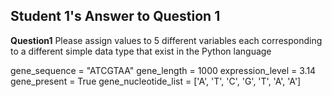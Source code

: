 ## Student 1's Answer to Question 1


**Question1** Please assign values to 5 different variables each corresponding to a different simple data type that exist in the Python language

gene_sequence = "ATCGTAA" 
gene_length = 1000 
expression_level = 3.14 
gene_present = True 
gene_nucleotide_list = ['A', 'T', 'C', 'G', 'T', 'A', 'A']
